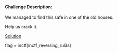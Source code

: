 #### Challenge Description:
We managed to find this safe in one of the old houses.

Help us crack it.

[Solution](./soln.c)

flag = inctf{inctf_reversing_rul3s}
